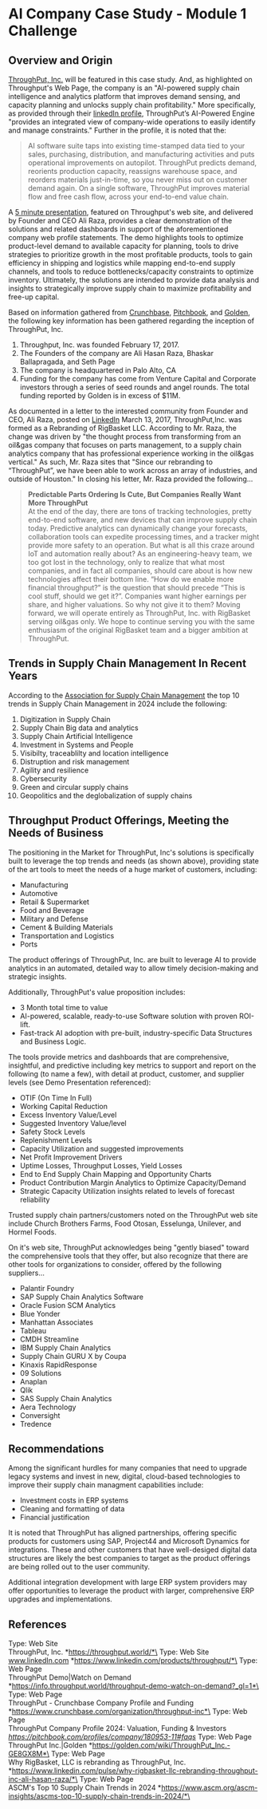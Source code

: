 # AI Company Case Study - Module 1 Challenge

## Overview and Origin

[ThroughPut, Inc.](https://throughput.world/) will be featured in this case study.  And, as highlighted on Throughput's Web Page, the company is an "AI-powered supply chain intelligence and analytics platform that improves demand sensing, and capacity planning and unlocks supply chain profitability."  More specifically, as provided through their [linkedIn profile](https://www.linkedin.com/products/throughput/), ThroughPut’s AI-Powered Engine "provides an integrated view of company-wide operations to easily identify and manage constraints." Further in the profile, it is noted that the: 
>AI software suite taps into existing time-stamped data tied to your sales, purchasing, distribution, and manufacturing activities and puts operational improvements on autopilot. ThroughPut predicts demand, reorients production capacity, reassigns warehouse space, and reorders materials just-in-time, so you never miss out on customer demand again. On a single software, ThroughPut improves material flow and free cash flow, across your end-to-end value chain. 

A [5 minute presentation](https://info.throughput.world/throughput-demo-watch-on-demand?_gl=1*19tz669*_ga*NTY5NDIzODYuMTcxNTcxOTc5MA..*_ga_E6X5Q0DQ9K*MTcxNTc5MTAyNC40LjEuMTcxNTc5MTUxNS42MC4wLjA.), featured on Throughput's web site, and delivered by Founder and CEO Ali Raza, provides a clear demonstration of the solutions and related dashboards in support of the aforementioned company web profile statements. The demo highlights tools to optimize product-level demand to available capacity for planning, tools to drive strategies to prioritize growth in the most profitable products, tools to gain efficiency in shipping and logistics while mapping end-to-end supply channels, and tools to reduce bottlenecks/capacity constraints to optimize inventory.  Ultimately, the solutions are intended to provide data analysis and insights to strategically improve supply chain to maximize profitability and free-up capital.  

Based on information gathered from [Crunchbase](https://www.crunchbase.com/organization/throughput-inc), [Pitchbook](https://pitchbook.com/profiles/company/180953-11#faqs), and [Golden](https://golden.com/wiki/ThroughPut_Inc.-GE8GX8M), the following key information has been gathered regarding the inception of ThroughPut, Inc.
1. Throughput, Inc. was founded February 17, 2017.
2. The Founders of the company are Ali Hasan Raza, Bhaskar Ballapragada, and Seth Page
3. The company is headquartered in Palo Alto, CA
4. Funding for the company has come from Venture Capital and Corporate investors through a series of seed rounds and angel rounds.  The total funding reported by Golden is in excess of $11M.  

As documented in a letter to the interested community from Founder and CEO, Ali Raza, posted on [LinkedIn](https://www.linkedin.com/pulse/why-rigbasket-llc-rebranding-throughput-inc-ali-hasan-raza/) March 13, 2017, ThroughPut,Inc. was formed as a Rebranding of RigBasket LLC.  According to Mr. Raza, the change was driven by "the thought process from transforming from an oil&gas company that focuses on parts management, to a supply chain analytics company that has professional experience working in the oil&gas vertical." As such, Mr. Raza sites that "Since our rebranding to “ThroughPut”, we have been able to work across an array of industries, and outside of Houston."  In closing his letter, Mr. Raza provided the following...
>**Predictable Parts Ordering Is Cute, But Companies Really Want More ThroughPut**\
At the end of the day, there are tons of tracking technologies, pretty end-to-end software, and new devices that can improve supply chain today. Predictive analytics can dynamically change your forecasts, collaboration tools can expedite processing times, and a tracker might provide more safety to an operation. But what is all this craze around IoT and automation really about? As an engineering-heavy team, we too got lost in the technology, only to realize that what most companies, and in fact all companies, should care about is how new technologies affect their bottom line. “How do we enable more financial throughput?” is the question that should precede “This is cool stuff, should we get it?”. Companies want higher earnings per share, and higher valuations. So why not give it to them?  Moving forward, we will operate entirely as ThroughPut, Inc. with RigBasket serving oil&gas only.  We hope to continue serving you with the same enthusiasm of the original RigBasket team and a bigger ambition at ThroughPut.

## Trends in Supply Chain Management In Recent Years

According to the [Association for Supply Chain Management](https://www.ascm.org/ascm-insights/ascms-top-10-supply-chain-trends-in-2024/) the top 10 trends in Supply Chain Management in 2024 include the following:
1. Digitization in Supply Chain
2. Supply Chain Big data and analytics
3. Supply Chain Artificial Intelligence
4. Investment in Systems and People
5. Visibilty, traceablilty and location intelligence
6. Distruption and risk management
7. Agility and resilience
8. Cybersecurity
9. Green and circular supply chains
10. Geopolitics and the deglobalization of supply chains

## Throughput Product Offerings, Meeting the Needs of Business

The positioning in the Market for ThroughPut, Inc's solutions is specifically built to leverage the top trends and needs (as shown above), providing state of the art tools to meet the needs of a huge market of customers, including:
* Manufacturing
* Automotive
* Retail & Supermarket
* Food and Beverage
* Military and Defense
* Cement & Building Materials
* Transportation and Logistics
* Ports

The product offerings of ThroughPut, Inc. are built to leverage AI to provide analytics in an automated, detailed way to allow timely decision-making and strategic insights. 

Additionally, ThroughPut's value proposition includes:
* 3 Month total time to value
* AI-powered, scalable, ready-to-use Software solution with proven ROI-lift.
* Fast-track AI adoption with pre-built, industry-specific Data Structures and Business Logic.

The tools provide metrics and dashboards that are comprehensive, insightful, and predictive including key metrics to support and report on the following (to name a few), with detail at product, customer, and supplier levels (see Demo Presentation referenced):
* OTIF (On Time In Full)
* Working Capital Reduction
* Excess Inventory Value/Level
* Suggested Inventory Value/level
* Safety Stock Levels
* Replenishment Levels
* Capacity Utilization and suggested improvements
* Net Profit Improvement Drivers
* Uptime Losses, Throughput Losses, Yield Losses
* End to End Supply Chain Mapping and Opportunity Charts
* Product Contribution Margin Analytics to Optimize Capacity/Demand
* Strategic Capacity Utilization insights related to levels of forecast reliability

Trusted supply chain partners/customers noted on the ThroughPut web site include Church Brothers Farms, Food Otosan, Esselunga, Unilever, and Hormel Foods.

On it's web site, ThroughPut acknowledges being "gently biased" toward the comprehensive tools that they offer, but also recognize that there are other tools for organizations to consider, offered by the following suppliers...
* Palantir Foundry
* SAP Supply Chain Analytics Software
* Oracle Fusion SCM Analytics
* Blue Yonder
* Manhattan Associates
* Tableau
* CMDH Streamline
* IBM Supply Chain Analytics
* Supply Chain GURU X by Coupa
* Kinaxis RapidResponse
* 09 Solutions
* Anaplan
* Qlik
* SAS Supply Chain Analytics
* Aera Technology
* Conversight
* Tredence

## Recommendations

Among the significant hurdles for many companies that need to upgrade legacy systems and invest in new, digital, cloud-based technologies to improve their supply chain managment capabilities include: 
* Investment costs in ERP systems
* Cleaning and formatting of data 
* Financial justification 

It is noted that ThroughPut has aligned partnerships, offering specific products for customers using SAP, Project44 and Microsoft Dynamics for integrations.  These and other customers that have well-desiged digital data structures are likely the best companies to target as the product offerings are being rolled out to the user community.

Additional integration development with large ERP system providers may offer opportunities to leverage the product with larger, comprehensive ERP upgrades and implementations.  


## References
Type: Web Site\
ThroughPut, Inc. *https://throughput.world/*\
Type: Web Site\
www.linkedIn.com *https://www.linkedin.com/products/throughput/*\
Type: Web Page\
ThroughPut Demo|Watch on Demand *https://info.throughput.world/throughput-demo-watch-on-demand?_gl=1*\
Type: Web Page\
ThroughPut - Crunchbase Company Profile and Funding *https://www.crunchbase.com/organization/throughput-inc*\
Type: Web Page\
ThroughPut Company Profile 2024: Valuation, Funding & Investors *https://pitchbook.com/profiles/company/180953-11#faqs*
Type: Web Page\
ThroughPut Inc.|Golden *https://golden.com/wiki/ThroughPut_Inc.-GE8GX8M*\
Type: Web Page\
Why RigBasket, LLC is rebranding as ThroughPut, Inc. *https://www.linkedin.com/pulse/why-rigbasket-llc-rebranding-throughput-inc-ali-hasan-raza/*\
Type: Web Page\
ASCM's Top 10 Supply Chain Trends in 2024 *https://www.ascm.org/ascm-insights/ascms-top-10-supply-chain-trends-in-2024/*\
